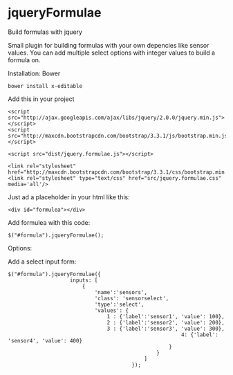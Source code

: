 jqueryFormulae
==============
Build formulas with jquery

Small plugin for building formulas with your own depencies like sensor values. 
You can add  multiple select options with integer values to build a formula on.

Installation:
Bower
```
bower install x-editable
```

Add this in your project

```
<script src="http://ajax.googleapis.com/ajax/libs/jquery/2.0.0/jquery.min.js"></script>
<script src="http://maxcdn.bootstrapcdn.com/bootstrap/3.3.1/js/bootstrap.min.js"></script>

<script src="dist/jquery.formulae.js"></script>

<link rel="stylesheet" href="http://maxcdn.bootstrapcdn.com/bootstrap/3.3.1/css/bootstrap.min.css">
<link rel="stylesheet" type="text/css" href="src/jquery.formulae.css"  media='all'/>
```

Just ad a placeholder in your html like this:

```
<div id="formulea"></div>
```

Add formulea with this code:

```
$("#formula").jqueryFormulae();
```

Options:

Add a select input form:

```
$("#formula").jqueryFormulae({
					inputs: [
						{
							'name':'sensors',
							'class': 'sensorselect',
							'type':'select',
							'values': {
								1 : {'label':'sensor1', 'value': 100},
								2 : {'label':'sensor2', 'value': 200},
								3 : {'label':'sensor3', 'value': 300},
                                                        4: {'label': 'sensor4', 'value': 400}
                                                    }
                                                }
                                            ]
                                        });
```

